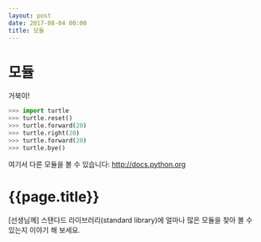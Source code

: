 ```yaml
---
layout: post
date: 2017-08-04 00:00
title: 모듈
---
```


<div id="ppt" markdown="1">

# 모듈

 거북이! 

```python
>>> import turtle
>>> turtle.reset()
>>> turtle.forward(20)
>>> turtle.right(20)
>>> turtle.forward(20)
>>> turtle.bye()
```

여기서 다른 모듈을 볼 수 있습니다: http://docs.python.org

</div>

<div id="desc" markdown="1">

# {{page.title}}

[선생님께] 스탠다드 라이브러리(standard library)에 얼마나 많은 모듈을 찾아 볼 수 있는지 이야기 해 보세요.

</div>

